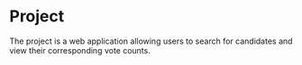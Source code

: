 # Project
The project is a web application allowing users to search for candidates and view their corresponding vote counts.
